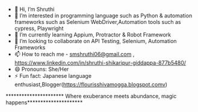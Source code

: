 - 👋 Hi, I’m Shruthi
- 👀 I’m interested in  programming language such as Python & automation frameworks such as Selenium WebDriver,Automation tools such as cypress, Playwright
- 🌱 I’m currently learning  Appium, Protractor & Robot Framework
- 💞️ I’m looking to collaborate on API Testing, Selenium, Automation Frameworks
- 📫 How to reach me - smshruthi06@gmail.com , https://www.linkedin.com/in/shruthi-shikaripur-giddappa-877b5480/
- 😄 Pronouns: She/Her
- ⚡ Fun fact: Japanese language enthusiast,Blogger(https://flourisshivamogga.blogspot.comv)

********************** Where exuberance meets abundance, magic happens*********************

<!---
shruthi2024/shruthi2024 is a ✨ special ✨ repository because its `README.md` (this file) appears on your GitHub profile.
You can click the Preview link to take a look at your changes.
--->
